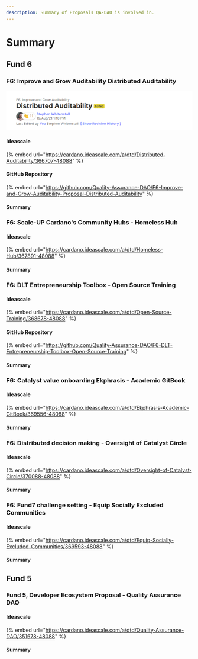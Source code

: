 ```yaml
---
description: Summary of Proposals QA-DAO is involved in.
---
```


# Summary

## Fund 6

### F6: Improve and Grow Auditability Distributed Auditability

![](../.gitbook/assets/2021-08-30.png)

#### Ideascale

{% embed url="https://cardano.ideascale.com/a/dtd/Distributed-Auditability/366707-48088" %}

#### GitHub Repository

{% embed url="https://github.com/Quality-Assurance-DAO/F6-Improve-and-Grow-Auditability-Proposal-Distributed-Auditability" %}

#### Summary

### F6: Scale-UP Cardano's Community Hubs - Homeless Hub

#### Ideascale

{% embed url="https://cardano.ideascale.com/a/dtd/Homeless-Hub/367891-48088" %}

#### 

#### 

#### Summary

### F6: DLT Entrepreneurship Toolbox - Open Source Training

#### Ideascale

{% embed url="https://cardano.ideascale.com/a/dtd/Open-Source-Training/368678-48088" %}

#### GitHub Repository

{% embed url="https://github.com/Quality-Assurance-DAO/F6-DLT-Entrepreneurship-Toolbox-Open-Source-Training" %}

#### Summary

### F6: Catalyst value onboarding Ekphrasis - Academic GitBook

#### Ideascale

{% embed url="https://cardano.ideascale.com/a/dtd/Ekphrasis-Academic-GitBook/369556-48088" %}

#### 

#### Summary

### F6: Distributed decision making - Oversight of Catalyst Circle

#### Ideascale

{% embed url="https://cardano.ideascale.com/a/dtd/Oversight-of-Catalyst-Circle/370088-48088" %}

#### Summary



### F6: Fund7 challenge setting - Equip Socially Excluded Communities

#### Ideascale

{% embed url="https://cardano.ideascale.com/a/dtd/Equip-Socially-Excluded-Communities/369593-48088" %}

#### Summary







## Fund 5

### Fund 5, Developer Ecosystem Proposal - Quality Assurance DAO

#### Ideascale 

{% embed url="https://cardano.ideascale.com/a/dtd/Quality-Assurance-DAO/351678-48088" %}

#### Summary

